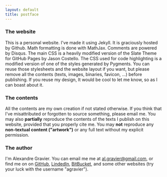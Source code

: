 ```yaml
---
layout: default
title: postface
---
```


### The website

This is a personal website. I've made it using Jekyll. It is
graciously hosted by Github. Math formatting is done with
MathJax. Comments are powered by Disqus. The main CSS is a heavily
modified version of the Slate Theme for GitHub Pages by Jason
Costello. The CSS used for code highlighting is a modified version of
one of the styles generated by Pygments. You can reuse those
stylesheets and the website layout if you want, but please remove all
the contents (texts, images, binaries, favicon, ...) before
publishing. If you reuse my design, It would be cool to let me know,
so as I can boast about it.

### The contents

All the contents are my own creation if not stated otherwise. If you
think that I've misattributed or forgotten to source something, please
email me. You may also **partially** reproduce the contents of the
texts I publish on this website, provided that you properly cite
me. You may **not** reproduce any **non-textual content ("artwork")**
or any full text without my explicit permission.

### The author

I'm Alexandre Gravier. You can email me me at
[al.gravier@gmail.com](mailto:al.gravier@gmail.com), or find me on on
[GitHub](https://github.com/agravier/),
[LindedIn](http://linkedin.com/in/agravier),
[BitBucket](https://bitbucket.org/agravier/), and some other websites
(try your luck with the username "agravier").
